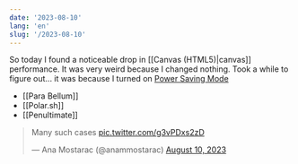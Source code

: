 ```yaml
---
date: '2023-08-10'
lang: 'en'
slug: '/2023-08-10'
---
```


So today I found a noticeable drop in [[Canvas (HTML5)|canvas]] performance. It was very weird because I changed nothing. Took a while to figure out... it was because I turned on [Power Saving Mode](https://blog.google/products/chrome/new-chrome-features-to-save-battery-and-make-browsing-smoother/)

- [[Para Bellum]]
- [[Polar.sh]]
- [[Penultimate]]

<blockquote class="twitter-tweet">
<p lang="en" dir="ltr">
Many such cases <a href="https://t.co/g3vPDxs2zD">pic.twitter.com/g3vPDxs2zD</a>
</p>
&mdash; Ana Mostarac (@anammostarac) <a href="https://twitter.com/anammostarac/status/1689441196815642624?ref_src=twsrc%5Etfw">August 10, 2023</a>
</blockquote>
